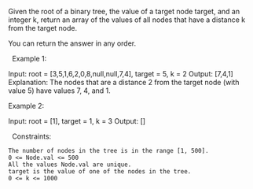Given the root of a binary tree, the value of a target node target, and an integer k, return an array of the values of all nodes that have a distance k from the target node.

You can return the answer in any order.

 
Example 1:

Input: root = [3,5,1,6,2,0,8,null,null,7,4], target = 5, k = 2
Output: [7,4,1]
Explanation: The nodes that are a distance 2 from the target node (with value 5) have values 7, 4, and 1.


Example 2:

Input: root = [1], target = 1, k = 3
Output: []


 
Constraints:


	The number of nodes in the tree is in the range [1, 500].
	0 <= Node.val <= 500
	All the values Node.val are unique.
	target is the value of one of the nodes in the tree.
	0 <= k <= 1000

